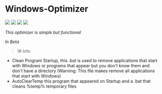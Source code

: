 # Windows-Optimizer

![](http://img.shields.io/badge/status-In_Progress-gren.png) ![](http://img.shields.io/badge/version-0.3-gren.png) ![](http://img.shields.io/badge/Bug-0-gren.png) ![](http://img.shields.io/badge/Update-1-gren.png)

_This optimizer is simple but functional_

_In Beta_

>1# Info

 * Clean Program Startup, this .bat is used to remove applications that start with Windows or programs that appear but you don't know them and don't have a directory (Warning: This file makes remove all applications that start with Windows)
 * AutoClearTemp this program that appeared on Startup and a .bat that cleans %temp% temporary files
 

